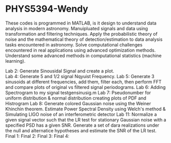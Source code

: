 # PHYS5394-Wendy 

These codes is programmed in MATLAB, is it design to understand data analysis in modern astronomy.
Manuipluated signals and data using transformation and filtering techniques.
Apply the probabilistic theory of noise and the mathematical theory of
detection/estimation to data analysis tasks encountered in astronomy.
Solve computational challenges encountered in real applications using advanced optimization methods.
Understand some advanced methods in computational statistics (machine learning).

Lab 2: Generate Sinousidal Signal and create a plot.  
Lab 4: Generate 5 and 1/2 signal Nqyuist Frequency. 
Lab 5: Generate 3 sinusoids at different frequencies, add them, filter each, then perform FFT and compare plots of original vs filtered signal periodograms.
Lab 6: Adding Spectrogram to my signal testgensinusig.m 
Lab 7: Pseudonumber for uniform distribution & normal distribution creating plots of PDF and Histrogram 
Lab 8: Generate colored Gaussian noise using the Weiner Khinchin theorem. Estimate Power Spectral Density using Welch's method & Simulating LIGO noise of an interferometric detector 
Lab 11: Normalize a given signal vector such that the LR test for stationary Gaussian noise with a specified PSD has a given SNR. Generate a set of dara realizations under the null and alternatice hypotheses and estimate the SNR of the LR test. 
Final 1:
Final 2: 
Final 3: 
Final 4: 
